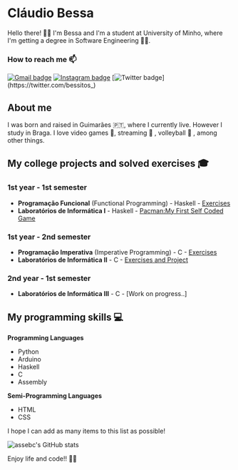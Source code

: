 # Cláudio Bessa

Hello there! 👋😊 I'm Bessa and I'm a student at University of Minho, where I'm getting a degree in Software Engineering 👩‍💻. 

### How to reach me 📫

[![Gmail badge](https://img.shields.io/badge/-claudioafbessa-c71610?style=for-the-badge&logo=Gmail&logoColor=white)](https://mail.google.com/mail/u/1/?tab=wm&ogbl#inbox?compose=GTvVlcSHwCnhfqqhPjQWrwHmRMxSndsMsDDTtknzmJjjwgKDgklsJGDDJcMXPjgkMSsckRTZjQTMV)
[![Instagram badge](https://img.shields.io/badge/-@bessitos_-purple?style=for-the-badge&logo=Instagram&logoColor=white)](https://www.instagram.com/bessitos_/)
[![Twitter badge](https://img.shields.io/twitter/url?label=TWITTER&style=social&url=https%3A%2F%2Ftwitter.com%2Fbessitos_)](https://twitter.com/bessitos_)

## About me

I was born and raised in Guimarães 🇵🇹, where I currently live. However I study in Braga. I love video games 👾, streaming 🎥 , volleyball 🏐 , among other things. 

## My college projects and solved exercises 🎓

### 1st year - 1st semester

- **Programação Funcional** (Functional Programming) - Haskell - [Exercises](https://github.com/assebc/Programacao-Funcional)
- **Laboratórios de Informática I** - Haskell - [Pacman:My First Self Coded Game](https://github.com/assebc/Laboratorios-Informatica-I)

### 1st year - 2nd semester

- **Programação Imperativa** (Imperative Programming) - C - [Exercises](https://github.com/assebc/Programacao-Imperativa)
- **Laboratórios de Informática II** - C - [Exercises and Project](https://github.com/assebc/Laboratorios-Informatica-II)

### 2nd year - 1st semester
- **Laboratórios de Informática III** - C - [Work on progress..]

## My programming skills 💻

**Programming Languages**

- Python
- Arduino
- Haskell 
- C
- Assembly

**Semi-Programming Languages**
- HTML
- CSS


I hope I can add as many items to this list as possible!

![assebc's GitHub stats](https://github-readme-stats.vercel.app/api?username=assebc&count_private=true&show_icons=true)


Enjoy life and code!! 👋😊
